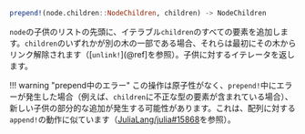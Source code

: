 ```julia
prepend!(node.children::NodeChildren, children) -> NodeChildren
```

`node`の子供のリストの先頭に、イテラブル`children`のすべての要素を追加します。`children`のいずれかが別の木の一部である場合、それらは最初にその木からリンク解除されます（[`unlink!`](@ref]を参照）。子供に対するイテレータを返します。

!!! warning "prepend中のエラー"
    この操作は原子性がなく、`prepend!`中にエラーが発生した場合（例えば、`children`に不正な型の要素が含まれている場合）、新しい子供の部分的な追加が発生する可能性があります。これは、配列に対する`append!`の動作に似ています（[JuliaLang/julia#15868](https://github.com/JuliaLang/julia/issues/15868)を参照）。

